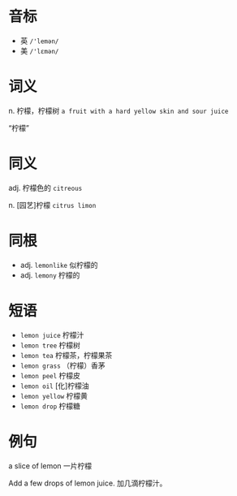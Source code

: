 # 音标

- 英 `/'lemən/`
- 美 `/'lɛmən/`

# 词义

n. 柠檬，柠檬树
`a fruit with a hard yellow skin and sour juice`



“柠檬”

# 同义

adj. 柠檬色的
`citreous`

n. [园艺]柠檬
`citrus limon`

# 同根

- adj. `lemonlike` 似柠檬的
- adj. `lemony` 柠檬的

# 短语

- `lemon juice` 柠檬汁
- `lemon tree` 柠檬树
- `lemon tea` 柠檬茶，柠檬果茶
- `lemon grass` （柠檬）香茅
- `lemon peel` 柠檬皮
- `lemon oil` [化]柠檬油
- `lemon yellow` 柠檬黄
- `lemon drop` 柠檬糖

# 例句

a slice of lemon
一片柠檬

Add a few drops of lemon juice.
加几滴柠檬汁。


